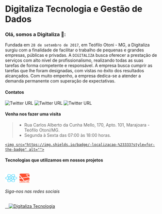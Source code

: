 <!-- Digitaliza/Digitalzia** is a ✨ _special_ ✨ repository because its `README.md` (this file) appears on your GitHub profile. -->

# Digitaliza Tecnologia e Gestão de Dados 

### Olá, somos a Digitaliza 👏:

Fundada em `28 de setembro de 2017`, em Teófilo Otoni - MG, a Digitaliza surgiu com a finalidade de facilitar o trabalho de pequenas e grandes empresas, públicas e privadas.
A `DIGITALIZA` busca oferecer a prestação de serviços com alto nível de profissionalismo, realizando todas as suas tarefas de forma competente e responsável.
A empresa busca cumprir as tarefas que lhe foram designadas, com vistas no êxito dos resultados alcançados.
Com muito empenho, a empresa dedica-se a atender a demanda permanente com superação de expectativas.

#### Contatos

![Twitter URL](https://img.shields.io/static/v1?label=Telefone&message=+55(33)3521-0086&color=FF6700&style=for-the-badge)
![Twitter URL](https://img.shields.io/static/v1?label=Telefone&message=+55(33)98827-5215&color=FF6700&style=for-the-badge)
![Twitter URL](https://img.shields.io/static/v1?label=E-mail&message=contato@digitaliza.com.br&color=FF6700&style=for-the-badge)

#### Venha nos fazer uma visita

> * Rua Carlos Alberto da Cunha Mello, 170, Apto. 101, Marajoara - Teófilo Otoni/MG.
> * Segunda à Sexta das 07:00 às 18:00 horas.
> <a href="https://goo.gl/maps/9nq6XLMGbe9E525p8" target="_blank">
	<img src="https://img.shields.io/badge/-localizacao-%23333?style=for-the-badge" alt="">
</a>

#### Tecnologias que utilizamos em nossos projetos

<div style="display: inline_block; margin: 1rem 0;"><br/>
	<img alt="Mat__React" width="40" height="30" align="center" src="https://raw.githubusercontent.com/devicons/devicon/master/icons/react/react-original.svg">
    	<img alt="Mat__Laravel" width="40" height="30" align="center" src="https://raw.githubusercontent.com/devicons/devicon/master/icons/laravel/laravel-plain-wordmark.svg">
</div>

###### Siga-nos nas redes sociais

<a href="https://api.whatsapp.com/send?phone=5533988275215&" target="_blank" rel="noopener">
        <img src="https://img.shields.io/badge/-WhatsApp-%28c346?style=for-the-badge&logo=whatsApp&logoColor=white" alt="">
</a>

<a href="https://instagram.com/digitalizatecnologia" target="_blank" rel="noopener">
        <img src="https://img.shields.io/badge/-Instagram-%23E4405F?style=for-the-badge&logo=instagram&logoColor=white" alt="">
</a>

<a href="https://facebook.com/digitalizatecnologia" target="_blank" rel="noopener">
	<img src="https://img.shields.io/badge/-Facebook-%230077B5?style=for-the-badge&logo=facebook&logoColor=white" alt="">
</a>

<a href="https://digitaliza.com.br" target="_blank">
	<img src="https://img.shields.io/badge/-digitaliza.com.br-%23333?style=for-the-badge" alt="Digitaliza Tecnologia">
</a>
